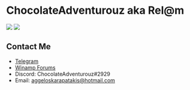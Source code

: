 # ChocolateAdventurouz aka Rel@m

![](https://github-readme-stats.vercel.app/api?username=ChocolateAdventurouz)
![](https://github-profile-summary-cards.vercel.app/api/cards/profile-details?username=ChocolateAdventurouz&theme=solarized_dark)

## Contact Me

- [Telegram](https://t.me/chocolateadventurouz)
- [Winamp Forums](http://forums.winamp.com/private.php?do=newpm&u=568299)
- Discord: ChocolateAdventurouz#2929
- Email: aggeloskarapatakis@hotmail.com

